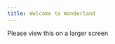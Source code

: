 ```yaml
---
title: Welcome to Wonderland
---
```


<div id="map">
</div>
<div id="mobile-block">
Please view this on a larger screen
</div>